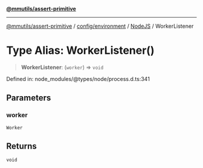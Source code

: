 [**@mmutils/assert-primitive**](../../../../../README.md)

***

[@mmutils/assert-primitive](../../../../../modules.md) / [config/environment](../../../README.md) / [NodeJS](../README.md) / WorkerListener

# Type Alias: WorkerListener()

> **WorkerListener**: (`worker`) => `void`

Defined in: node\_modules/@types/node/process.d.ts:341

## Parameters

### worker

`Worker`

## Returns

`void`
